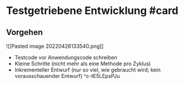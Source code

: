 # Testgetriebene Entwicklung #card 
## Vorgehen
![[Pasted image 20220426133540.png]]
- Testcode vor Anwendungscode schreiben
- Kleine Schritte (nicht mehr als eine Methode pro Zyklus)
- Inkrementeller Entwurf (nur so viel, wie gebraucht wird; kein vorausschauender Entwurf)
^c-tE5LEpsPJu
